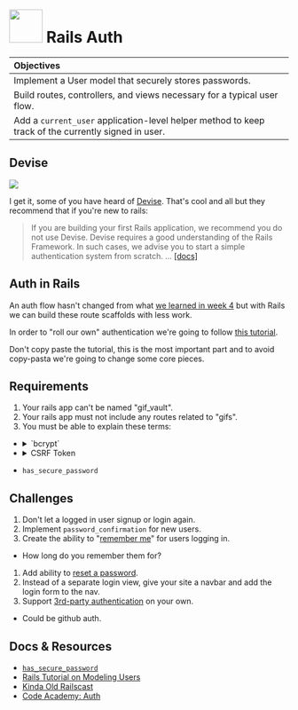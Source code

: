 # <img src="https://cloud.githubusercontent.com/assets/7833470/10899314/63829980-8188-11e5-8cdd-4ded5bcb6e36.png" height="60"> Rails Auth


| Objectives |
| :--- |
| Implement a User model that securely stores passwords. |
| Build routes, controllers, and views necessary for a typical user flow. |
| Add a `current_user` application-level helper method to keep track of the currently signed in user. |

## Devise

<img src="https://cloud.githubusercontent.com/assets/1329385/11758689/15df1a8c-a023-11e5-9e59-065e5bb5dd23.gif">

I get it, some of you have heard of <a href="https://github.com/plataformatec/devise" target="_blank">Devise</a>. That's cool and all but they recommend that if you're new to rails:

> If you are building your first Rails application, we recommend you do not use Devise. Devise requires a good understanding of the Rails Framework. In such cases, we advise you to start a simple authentication system from scratch. ... <a href="https://github.com/plataformatec/devise#starting-with-rails" target="_blank">[docs]</a>

## Auth in Rails

An auth flow hasn't changed from what <a href="https://github.com/sf-wdi-24/modules/blob/master/week-04-associated-data-and-users/day-02/module-01/readme.md#implementing-authentication" target="_blank">we learned in week 4</a> but with Rails we can build these route scaffolds with less work.

In order to "roll our own" authentication we're going to follow <a href="https://gist.github.com/eerwitt/b36db29a025366037925" target="_blank">this tutorial</a>.

Don't copy paste the tutorial, this is the most important part and to avoid copy-pasta we're going to change some core pieces.

## Requirements

1. Your rails app can't be named "gif_vault".
1. Your rails app must not include any routes related to "gifs".
1. You must be able to explain these terms:
  * <details>
      <summary>`bcrypt`</summary>

      > The bcrypt function is the default password hash algorithm for BSD and other systems ... <a href="https://en.wikipedia.org/wiki/Bcrypt" target="_blank">[wiki]</a>

      A method of doing one-way hashes of passwords.
    </details>
  * <details>
      <summary>CSRF Token</summary>

      > Synchronizer token pattern is a technique where a token, secret and unique value for each request, is embedded by the web application in all HTML forms and verified on the server side. The token may be generated by any method that ensures unpredictability and uniqueness ... <a href="https://en.wikipedia.org/wiki/Cross-site_request_forgery#Prevention" target="_blank">[wiki]</a>

    </details>
  * `has_secure_password`

## Challenges

1. Don't let a logged in user signup or login again.
1. Implement `password_confirmation` for new users.
1. Create the ability to "<a href="http://railscasts.com/episodes/274-remember-me-reset-password" target="_blank">remember me</a>" for users logging in.
  * How long do you remember them for?
1. Add ability to <a href="http://api.rubyonrails.org/classes/ActiveModel/SecurePassword/ClassMethods.html#method-i-has_secure_password" target="_blank">reset a password</a>.
1. Instead of a separate login view, give your site a navbar and add the login form to the nav.
1. Support <a href="https://github.com/intridea/omniauth-github" target="_blank">3rd-party authentication</a> on your own.
  * Could be github auth.

## Docs & Resources

* <a href="http://api.rubyonrails.org/classes/ActiveModel/SecurePassword/ClassMethods.html#method-i-has_secure_password" target="_blank">`has_secure_password`</a>
* <a href="https://www.railstutorial.org/book/modeling_users" target="_blank">Rails Tutorial on Modeling Users</a>
* <a href="http://railscasts.com/episodes/250-authentication-from-scratch" target="_blank">Kinda Old Railscast</a>
* <a href="https://www.codecademy.com/en/learn/rails-auth" target="_blank">Code Academy: Auth</a>
